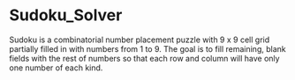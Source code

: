 # Sudoku_Solver
Sudoku is a combinatorial number placement puzzle with 9 x 9 cell grid partially filled in with numbers from 1 to 9. The goal is to fill remaining, blank fields with the rest of numbers so that each row and column will have only one number of each kind.
